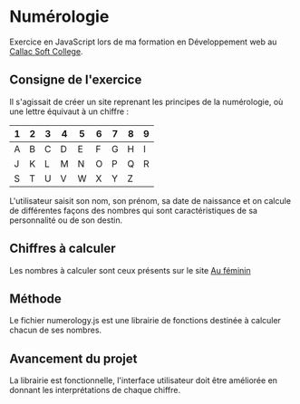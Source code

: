 # Numérologie

Exercice en JavaScript lors de ma formation en Développement web au [Callac Soft College](http://www.callac-soft-college.fr/).

## Consigne de l'exercice

Il s'agissait de créer un site reprenant les principes de la numérologie, où une lettre équivaut à un chiffre :

| 1 | 2 | 3 | 4 | 5 | 6 | 7 | 8 | 9 |
|---|---|---|---|---|---|---|---|---|
| A | B | C | D | E | F | G | H | I |
| J | K | L | M | N | O | P | Q | R |
| S | T | U | V | W | X | Y | Z |   |

L'utilisateur saisit son nom, son prénom, sa date de naissance et on calcule de différentes façons des nombres qui sont caractéristiques de sa personnalité ou de son destin.

## Chiffres à calculer

Les nombres à calculer sont ceux présents sur le site [Au féminin](http://www.aufeminin.com/numerologie/numerologie-methode-s647195.html)

## Méthode

Le fichier numerology.js est une librairie de fonctions destinée à calculer chacun de ses nombres.

## Avancement du projet

La librairie est fonctionnelle, l'interface utilisateur doit être améliorée en donnant les interprétations de chaque chiffre.
